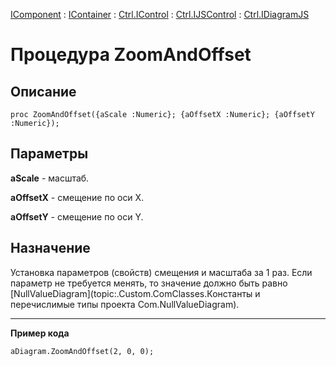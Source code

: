 ﻿---
Link: .Ctrl.IDiagramJS.@ZoomAndOffset
---

[IComponent](topic:Com.Custom.ComClasses.IComponent.Default) :
[IContainer](topic:Com.Custom.ComClasses.IContainer.Default) :
[Ctrl.IControl](topic:Com.Custom.ComClasses.Ctrl.IControl.Default) :
[Ctrl.IJSControl](topic:Com.Custom.ComClasses.Ctrl.IJSControl.Default) :
[Ctrl.IDiagramJS](Default)

# Процедура ZoomAndOffset

## Описание

    proc ZoomAndOffset({aScale :Numeric}; {aOffsetX :Numeric}; {aOffsetY :Numeric});

## Параметры

**aScale** - масштаб.

**aOffsetX** - смещение по оси X.

**aOffsetY** - смещение по оси Y.

## Назначение

Установка параметров (свойств) смещения и масштаба за 1 раз. Если параметр не требуется менять,
то значение должно быть равно [NullValueDiagram](topic:.Custom.ComClasses.Константы и перечислимые типы проекта Com.NullValueDiagram).

---

<b>Пример кода</b>

    aDiagram.ZoomAndOffset(2, 0, 0);